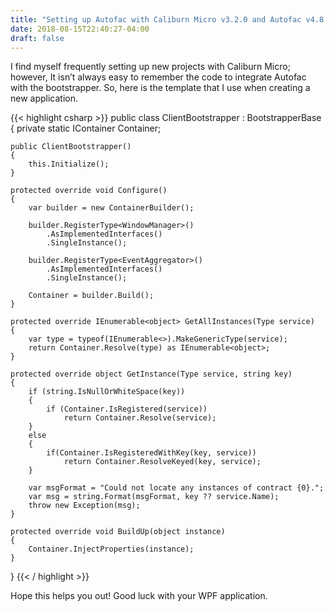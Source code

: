 ```yaml
---
title: "Setting up Autofac with Caliburn Micro v3.2.0 and Autofac v4.8.1"
date: 2018-08-15T22:40:27-04:00
draft: false
---
```


I find myself frequently setting up new projects with Caliburn Micro; however, It isn’t always easy to remember the code to integrate Autofac with the bootstrapper. So, here is the template that I use when creating a new application.

{{< highlight csharp >}}
public class ClientBootstrapper : BootstrapperBase
{
    private static IContainer Container;

    public ClientBootstrapper()
    {
        this.Initialize();
    }

    protected override void Configure()
    {
        var builder = new ContainerBuilder();

        builder.RegisterType<WindowManager>()
            .AsImplementedInterfaces()
            .SingleInstance();

        builder.RegisterType<EventAggregator>()
            .AsImplementedInterfaces()
            .SingleInstance();
            
        Container = builder.Build();
    }

    protected override IEnumerable<object> GetAllInstances(Type service)
    {
        var type = typeof(IEnumerable<>).MakeGenericType(service);
        return Container.Resolve(type) as IEnumerable<object>;
    }

    protected override object GetInstance(Type service, string key)
    {
        if (string.IsNullOrWhiteSpace(key))
        {
            if (Container.IsRegistered(service))
                return Container.Resolve(service);
        }
        else
        {
            if(Container.IsRegisteredWithKey(key, service))
                return Container.ResolveKeyed(key, service);
        }

        var msgFormat = "Could not locate any instances of contract {0}.";
        var msg = string.Format(msgFormat, key ?? service.Name);
        throw new Exception(msg);
    }

    protected override void BuildUp(object instance)
    {
        Container.InjectProperties(instance);
    }
}
{{< / highlight >}}

Hope this helps you out! Good luck with your WPF application.